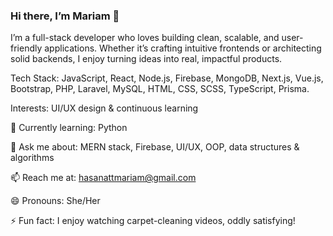 ### Hi there, I’m Mariam 🙌

I’m a full-stack developer who loves building clean, scalable, and user-friendly applications. Whether it’s crafting intuitive frontends or architecting solid backends, I enjoy turning ideas into real, impactful products.

Tech Stack: JavaScript, React, Node.js, Firebase, MongoDB, Next.js, Vue.js, Bootstrap, PHP, Laravel, MySQL, HTML, CSS, SCSS, TypeScript, Prisma.

Interests: UI/UX design & continuous learning

🌱 Currently learning: Python

💬 Ask me about: MERN stack, Firebase, UI/UX, OOP, data structures & algorithms

📫 Reach me at: hasanattmariam@gmail.com

😄 Pronouns: She/Her

⚡ Fun fact: I enjoy watching carpet-cleaning videos, oddly satisfying!
